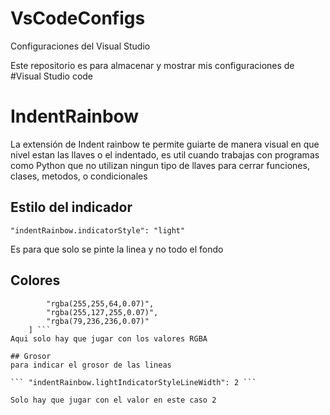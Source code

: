 # VsCodeConfigs
Configuraciones del Visual Studio 


Este repositorio es para almacenar y mostrar mis configuraciones de #Visual Studio code 



# IndentRainbow

La extensión de Indent rainbow te permite guiarte de manera visual en que nivel estan las llaves o el indentado, es util cuando trabajas con programas como Python que no utilizan ningun tipo de llaves para cerrar funciones, clases, metodos, o condicionales 

## Estilo del indicador
``` "indentRainbow.indicatorStyle": "light" ``` 

Es para que solo se pinte la linea y no todo el fondo 

## Colores
``` "indentRainbow.colors": [
        "rgba(255,255,64,0.07)",
        "rgba(255,127,255,0.07)",
        "rgba(79,236,236,0.07)"
    ] ```
Aqui solo hay que jugar con los valores RGBA    

## Grosor
para indicar el grosor de las lineas 

``` "indentRainbow.lightIndicatorStyleLineWidth": 2 ```

Solo hay que jugar con el valor en este caso 2 


